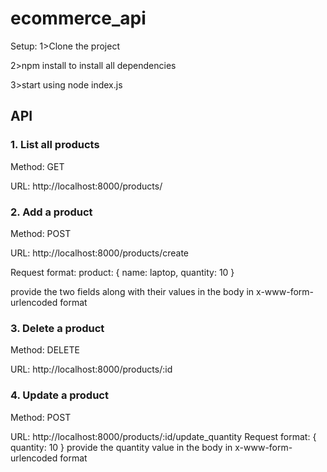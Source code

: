 # ecommerce_api

Setup:
1>Clone the project 

2>npm install to install all dependencies

3>start using node index.js



## API


### 1. List all products
 Method: GET
 
 URL: http://localhost:8000/products/
 
  
### 2. Add a product
  Method: POST
  
  
  URL: http://localhost:8000/products/create
  
  Request format:
    product: {
    name: laptop,
    quantity: 10
  }
  
  provide the two fields along with their values in the body in x-www-form-urlencoded format
 
 
### 3. Delete a product  
 Method: DELETE
 
 URL: http://localhost:8000/products/:id
 
 
  
### 4. Update a product
  Method: POST
  
  URL: http://localhost:8000/products/:id/update_quantity
    Request format:
    {
    quantity: 10
  }
  provide the quantity value in the body in x-www-form-urlencoded format

